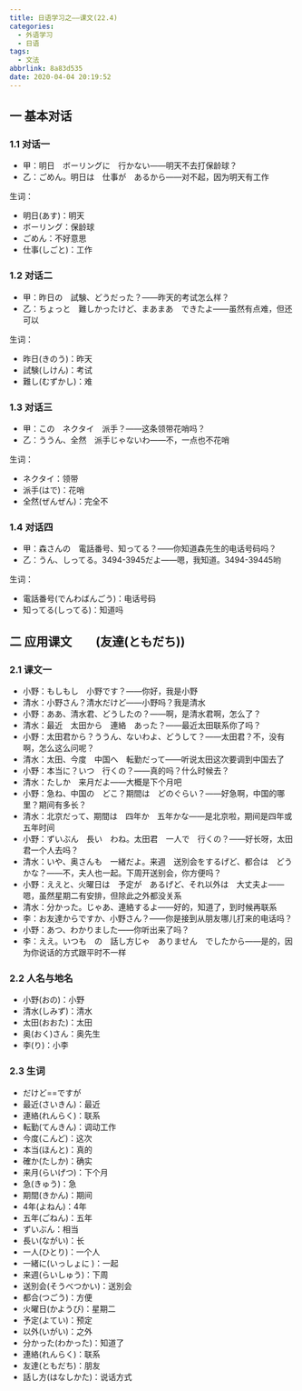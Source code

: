 ```yaml
---
title: 日语学习之——课文(22.4)
categories:
  - 外语学习
  - 日语
tags:
  - 文法
abbrlink: 8a83d535
date: 2020-04-04 20:19:52
---
```

## 一 基本对话

### 1.1 对话一

* 甲：明日　ボーリングに　行かない——明天不去打保龄球？
* 乙：ごめん。明日は　仕事が　あるから——对不起，因为明天有工作

<!--more-->

生词：  

* 明日(あす)：明天
* ボーリング：保龄球
* ごめん：不好意思
* 仕事(しごと)：工作

### 1.2 对话二

* 甲：昨日の　試験、どうだった？——昨天的考试怎么样？
* 乙：ちょっと　難しかったけど、まあまあ　できたよ——虽然有点难，但还可以

生词：

* 昨日(きのう)：昨天
* 試験(しけん)：考试
* 難し(むずかし)：难

### 1.3 对话三

* 甲：この　ネクタイ　派手？——这条领带花哨吗？
* 乙：ううん、全然　派手じゃないわ——不，一点也不花哨

生词：

* ネクタイ：领带
* 派手(はで)：花哨
* 全然(ぜんぜん)：完全不

### 1.4 对话四

* 甲：森さんの　電話番号、知ってる？——你知道森先生的电话号码吗？
* 乙：うん、しってる。3494-3945だよ——嗯，我知道。3494-39445哟

生词：

* 電話番号(でんわばんごう)：电话号码
* 知ってる(しってる)：知道吗

## 二 应用课文　　(友達(ともだち))

### 2.1 课文一

* 小野：もしもし　小野です？——你好，我是小野
* 清水：小野さん？清水だけど——小野吗？我是清水
* 小野：ああ、清水君、どうしたの？——啊，是清水君啊，怎么了？
* 清水：最近　太田から　連絡　あった？——最近太田联系你了吗？
* 小野：太田君から？ううん、ないわよ、どうして？——太田君？不，没有啊，怎么这么问呢？
* 清水：太田、今度　中国へ　転勤だって——听说太田这次要调到中国去了
* 小野：本当に？いつ　行くの？——真的吗？什么时候去？
* 清水：たしか　来月だよ——大概是下个月吧
* 小野：急ね、中国の　どこ？期間は　どのぐらい？——好急啊，中国的哪里？期间有多长？
* 清水：北京だって、期間は　四年か　五年かな——是北京啦，期间是四年或五年时间
* 小野：ずいぶん　長い　わね。太田君　一人で　行くの？——好长呀，太田君一个人去吗？
* 清水：いや、奥さんも　一緒だよ。来週　送別会をするげど、都合は　どうかな？——不，夫人也一起。下周开送别会，你方便吗？
* 小野：ええと、火曜日は　予定が　あるげど、それ以外は　大丈夫よ——嗯，虽然星期二有安排，但除此之外都没关系
* 清水：分かった。じゃあ、連絡するよ——好的，知道了，到时候再联系
* 李：お友達からですか、小野さん？——你是接到从朋友哪儿打来的电话吗？
* 小野：あつ、わかりました——你听出来了吗？
* 李：ええ。いつも　の　話し方じゃ　ありません　でしたから——是的，因为你说话的方式跟平时不一样

### 2.2 人名与地名

* 小野(おの)：小野
* 清水(しみず)：清水
* 太田(おおた)：太田
* 奥(おく)さん：奥先生
* 李(り)：小李

### 2.3 生词

* だけど==ですが
* 最近(さいきん)：最近
* 連絡(れんらく)：联系
* 転勤(てんきん)：调动工作
* 今度(こんど)：这次
* 本当(ほんと)：真的
* 確か(たしか)：确实
* 来月(らいげつ)：下个月
* 急(きゅう)：急
* 期間(きかん)：期间
* 4年(よねん)：4年
* 五年(ごねん)：五年
* ずいぶん：相当
* 長い(ながい)：长
* 一人(ひとり)：一个人
* 一緒に(いっしょに )：一起
* 来週(らいしゅう)：下周
* 送別会(そうべつかい)：送別会
* 都合(つごう)：方便
* 火曜日(かようび)：星期二
* 予定(よてい)：预定
* 以外(いがい)：之外
* 分かった(わかった)：知道了
* 連絡(れんらく)：联系
* 友達(ともだち)：朋友
* 話し方(はなしかた)：说话方式
